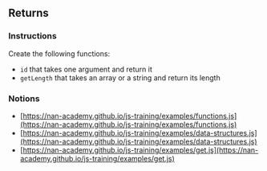 ## Returns

### Instructions

Create the following functions:

- `id` that takes one argument and return it
- `getLength` that takes an array or a string and return its length


### Notions

- [https://nan-academy.github.io/js-training/examples/functions.js](https://nan-academy.github.io/js-training/examples/functions.js)
- [https://nan-academy.github.io/js-training/examples/data-structures.js](https://nan-academy.github.io/js-training/examples/data-structures.js)
- [https://nan-academy.github.io/js-training/examples/get.js](https://nan-academy.github.io/js-training/examples/get.js)
